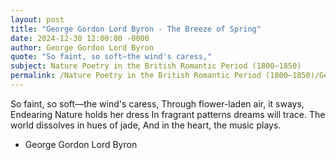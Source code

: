 ```yaml
---
layout: post
title: "George Gordon Lord Byron - The Breeze of Spring"
date: 2024-12-30 12:00:00 -0000
author: George Gordon Lord Byron
quote: "So faint, so soft—the wind's caress,"
subject: Nature Poetry in the British Romantic Period (1800–1850)
permalink: /Nature Poetry in the British Romantic Period (1800–1850)/George Gordon Lord Byron/George Gordon Lord Byron - The Breeze of Spring
---
```


So faint, so soft—the wind's caress,
Through flower-laden air, it sways,
Endearing Nature holds her dress
In fragrant patterns dreams will trace.
The world dissolves in hues of jade,
And in the heart, the music plays.

- George Gordon Lord Byron
